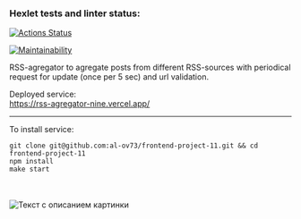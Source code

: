 ### Hexlet tests and linter status:
[![Actions Status](https://github.com/al-ov73/frontend-project-11/actions/workflows/hexlet-check.yml/badge.svg)](https://github.com/al-ov73/frontend-project-11/actions)

[![Maintainability](https://api.codeclimate.com/v1/badges/e99bbebf7ac59c382a1a/maintainability)](https://codeclimate.com/github/al-ov73/frontend-project-11/maintainability)

RSS-agregator to agregate posts from different RSS-sources with periodical request for update (once per 5 sec) and url validation.

Deployed service:<br>
https://rss-agregator-nine.vercel.app/

---

To install service:
```
git clone git@github.com:al-ov73/frontend-project-11.git && cd frontend-project-11
npm install
make start
```
<br><br>
<image src="./images/agregator.png" alt="Текст с описанием картинки">